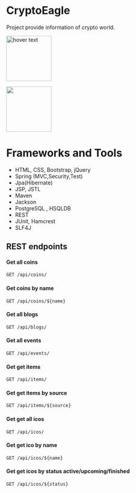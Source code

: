 # CryptoEagle

Project provide information of crypto world.

<p align="left">
  <img src="https://travis-ci.org/pkaravaev/CryptoEagle.svg?branch=master" width="120" title="hover text">
</p>

<p align="left">
  <img src="https://codecov.io/gh/pkaravaev/CryptoEagle/branch/master/graph/badge.svg" width="120"  "title="hover text">
</p>



# Frameworks and Tools

* HTML, CSS, Bootstrap, jQuery
* Spring (MVC,Security,Test)
* Jpa(Hibernate)
* JSP, JSTL
* Maven
* Jackson
* PostgreSQL , HSQLDB
* REST
* JUnit, Hamcrest
* SLF4J




## REST endpoints
#### Get all coins
```
GET /api/coins/
```
#### Get coins by name
```
GET /api/coins/${name}
```

#### Get all blogs
```
GET /api/blogs/
```

#### Get all events
```
GET /api/events/
```

#### Get get items
```
GET /api/items/
```
#### Get get items by source
```
GET /api/items/${source}
```
#### Get get all icos
```
GET /api/icos/
```

#### Get get  ico by name
```
GET /api/icos/${name}
```

#### Get get  icos by status active/upcoming/finished
```
GET /api/icos/${status}
```

